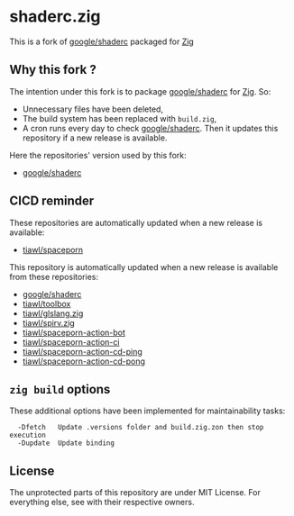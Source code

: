 # shaderc.zig

This is a fork of [google/shaderc][1] packaged for [Zig][2]

## Why this fork ?

The intention under this fork is to package [google/shaderc][1] for [Zig][2]. So:
* Unnecessary files have been deleted,
* The build system has been replaced with `build.zig`,
* A cron runs every day to check [google/shaderc][1]. Then it updates this repository if a new release is available.

Here the repositories' version used by this fork:
* [google/shaderc](https://github.com/tiawl/shaderc.zig/blob/trunk/.versions/shaderc)

## CICD reminder

These repositories are automatically updated when a new release is available:
* [tiawl/spaceporn][3]

This repository is automatically updated when a new release is available from these repositories:
* [google/shaderc][1]
* [tiawl/toolbox][4]
* [tiawl/glslang.zig][5]
* [tiawl/spirv.zig][6]
* [tiawl/spaceporn-action-bot][7]
* [tiawl/spaceporn-action-ci][8]
* [tiawl/spaceporn-action-cd-ping][9]
* [tiawl/spaceporn-action-cd-pong][10]

## `zig build` options

These additional options have been implemented for maintainability tasks:
```
  -Dfetch   Update .versions folder and build.zig.zon then stop execution
  -Dupdate  Update binding
```

## License

The unprotected parts of this repository are under MIT License. For everything else, see with their respective owners.

[1]:https://github.com/google/shaderc
[2]:https://github.com/ziglang/zig
[3]:https://github.com/tiawl/spaceporn
[4]:https://github.com/tiawl/toolbox
[5]:https://github.com/tiawl/glslang.zig
[6]:https://github.com/tiawl/spirv.zig
[7]:https://github.com/tiawl/spaceporn-action-bot
[8]:https://github.com/tiawl/spaceporn-action-ci
[9]:https://github.com/tiawl/spaceporn-action-cd-ping
[10]:https://github.com/tiawl/spaceporn-action-cd-pong
